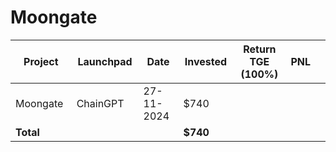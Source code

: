 # Moongate



<table data-full-width="true"><thead><tr><th width="152">Project</th><th width="138">Launchpad</th><th width="132">Date</th><th width="133">Invested</th><th width="176">Return TGE (100%)</th><th>PNL</th><th></th></tr></thead><tbody><tr><td>Moongate</td><td>ChainGPT</td><td>27-11-2024</td><td>$740</td><td></td><td></td><td></td></tr><tr><td><strong>Total</strong></td><td></td><td></td><td><strong>$740</strong></td><td></td><td></td><td></td></tr></tbody></table>

